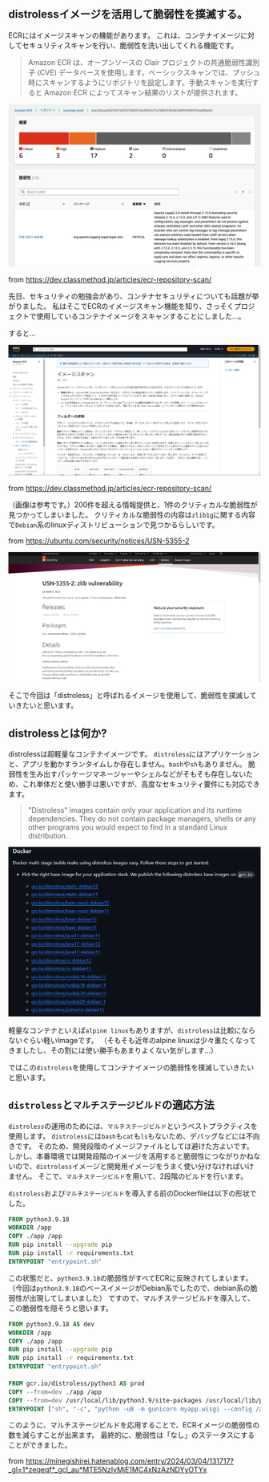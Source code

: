



## distrolessイメージを活用して脆弱性を撲滅する。

ECRにはイメージスキャンの機能があります。
これは、コンテナイメージに対してセキュリティスキャンを行い、脆弱性を洗い出してくれる機能です。

> Amazon ECR は、オープンソースの Clair プロジェクトの共通脆弱性識別子 (CVE) データベースを使用します。ベーシックスキャンでは、プッシュ時にスキャンするようにリポジトリを設定します。手動スキャンを実行すると Amazon ECR によってスキャン結果のリストが提供されます。

<img src="https://github.com/minegishirei/store/blob/main/docker/distroless/image_scan.png?raw=true">

from https://dev.classmethod.jp/articles/ecr-repository-scan/

先日、セキュリティの勉強会があり、コンテナセキュリティについても話題が挙がりました。
私はそこでECRのイメージスキャン機能を知り、さっそくプロジェクトで使用しているコンテナイメージをスキャンすることにしました...。

すると...

<img src="https://github.com/minegishirei/store/blob/main/docker/distroless/image_scan2.png?raw=true">

from https://dev.classmethod.jp/articles/ecr-repository-scan/

（画像は参考です。）200件を超える情報提供と、1件のクリティカルな脆弱性が見つかってしまいました。
クリティカルな脆弱性の内容は`zlib1g`に関する内容で`Debian`系のlinuxディストリビューションで見つかるらしいです。

from https://ubuntu.com/security/notices/USN-5355-2

<img src="https://github.com/minegishirei/store/blob/main/docker/distroless/image_scan3.png?raw=true">


そこで今回は「distroless」と呼ばれるイメージを使用して、脆弱性を撲滅していきたいと思います。



## distrolessとは何か?

distrolessは超軽量なコンテナイメージです。
`distroless`にはアプリケーションと、アプリを動かすランタイムしか存在しません。`bash`や`sh`もありません。
脆弱性を生み出すパッケージマネージャーやシェルなどがそもそも存在しないため、これ単体だと使い勝手は悪いですが、高度なセキュリティ要件にも対応できます。

> "Distroless" images contain only your application and its runtime dependencies. They do not contain package managers, shells or any other programs you would expect to find in a standard Linux distribution.

<img src="https://github.com/minegishirei/store/blob/main/docker/distroless/image_scan4.png?raw=true">

軽量なコンテナといえば`alpine linux`もありますが、`distroless`は比較にならないぐらい軽いImageです。
（そもそも近年のalpine linuxは少々重たくなってきましたし、その割には使い勝手もあまりよくない気がします...）

ではこの`distroless`を使用してコンテナイメージの脆弱性を撲滅していきたいと思います。



## `distroless`と`マルチステージビルド`の適応方法

`distroless`の運用のためには、`マルチステージビルド`というベストプラクティスを使用します。
`distroless`には`bash`も`cat`も`ls`もないため、デバッグなどには不向きです。
そのため、開発段階のイメージファイルとしては避けた方よいです。
しかし、本番環境では開発段階のイメージを活用すると脆弱性につながりかねないので、`distroless`イメージと開発用イメージをうまく使い分けなければいけません。
そこで、`マルチステージビルド`を用いて、2段階のビルドを行います。

`distroless`および`マルチステージビルド`を導入する前のDockerfileは以下の形状でした。

```Dockerfile
FROM python3.9.18
WORKDIR /app
COPY ./app /app
RUN pip install --upgrade pip
RUN pip install -r requirements.txt
ENTRYPOINT "entrypoint.sh"
```

この状態だと、`python3.9.18`の脆弱性がすべてECRに反映されてしまいます。
（今回は`python3.9.18`のベースイメージがDebian系でしたので、debian系の脆弱性が出現してしまいました）
ですので、マルチステージビルドを導入して、この脆弱性を隠そうと思います。

```Dockerfile
FROM python3.9.18 AS dev
WORKDIR /app
COPY ./app /app
RUN pip install --upgrade pip
RUN pip install -r requirements.txt
ENTRYPOINT "entrypoint.sh"

FROM gcr.io/distroless/python3 AS prod
COPY --from=dev ./app /app
COPY --from=dev /usr/local/lib/python3.9/site-packages /usr/local/lib/python3.9/dist-packages
ENTRYPOINT ["sh", "-c", "python -uB -m gunicorn myapp.wisgi --config /app/gunicorn_settings.py"]
```

このように、マルチステージビルドを応用することで、ECRイメージの脆弱性の数を減らすことが出来ます。
最終的に、脆弱性は「なし」のステータスにすることができました。
















from https://minegishirei.hatenablog.com/entry/2024/03/04/131717?_gl=1*zeqeqf*_gcl_au*MTE5NzIyMjE1MC4xNzAzNDYyOTYx